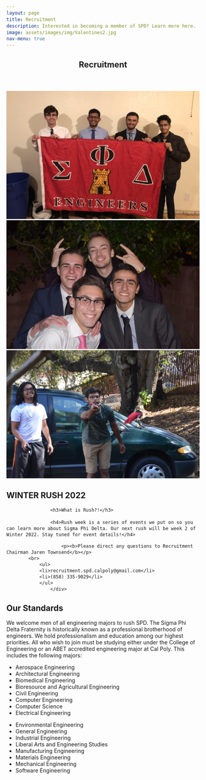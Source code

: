 ```yaml
---
layout: page
title: Recruitment
description: Interested in becoming a member of SPD? Learn more here.
image: assets/images/img/Valentines2.jpg
nav-menu: true
---
```


<!-- Main -->
<div id="main" class="alt">

<!-- One -->
<section id="one">
	<div class="inner">
		<header class="major">
			<h1>Recruitment</h1>
		</header>

<!-- Content -->
<div class="box alt">
	<div class="row 50% uniform">
		<div class="4u"><span class="image fit"><img src="assets/images/img/theta.JPG" alt="" /></span></div>
		<div class="4u"><span class="image fit"><img src="assets/images/img/Valentines1.jpg" alt="" /></span></div>
		<div class="4u$"><span class="image fit"><img src="assets/images/img/DSC_0294.jpg" alt="" /></span></div>
	</div>
</div>




<h2>WINTER RUSH 2022</h2>

                    <h3>What is Rush?!</h3>
                    
                    <h4>Rush week is a series of events we put on so you can learn more about Sigma Phi Delta. Our next rush will be week 2 of Winter 2022. Stay tuned for event details!</h4>
<!-- 
                    <div class="row">
                        <div>
                            <h3>Monday 9/27: Burgers & Hotdogs in Yakityutyu</h3>
                            <ul>
                                <li>Time: 6pm in Yakityutyu courtyard</li>
                                <li>Come get free bbq, meet the bros, and learn more about Sigma Phi Delta.</li>
                            </ul>
                        </div>
                        <div>
                            <h3>Tuesday 9/28: Game Night @ The Island (Meet @ the PAC for rides)</h3>
                            <ul>
                                <li>Time: 6pm, meet at PAC</li>
                                <li>Come over to one of our houses & play some games & socialize with the brothers.</li>
                            </ul>
                        </div>
                        <div>
                            <h3>Wednesday 9/29: Bowling @ Mustang Lanes</h3>
                            <ul>
                                <li>Time: 6pm, meet at Mustang Lanes</li>
                                <li> Come play bowling with us and eat pizza, for free. Show off your skills or lack of skills, we don't judge.
                                </li>
                            </ul>
                        </div>
                        <div>
                            <h3>Thursday 9/30: Ted Talks @ The Castle (Meet @ the PAC for rides)</h3>
                            <ul>
                                <li>Time: 6pm, meet at PAC</li>
                                <li>As we are a professional engineering fraternity, we have many brothers and alumni working in industry. This night is to share what we've learned and how we can help you in your professional career.
                                </li>
                            </ul>
                        </div>
                        <div>
                            <h3>Friday and Saturday: Invite only events</h3>
                            <ul>
                                <li>We will be inviting rushees back to go through the next stages of our process.</li>
                            </ul>
                        </div>
-->
                        <p><b>Please direct any questions to Recruitment Chairman Jaren Townsend</b></p>
			<br>
		    	<ul>
				<li>recruitment.spd.calpoly@gmail.com</li>
				<li>(858) 335-9029</li>
		    	</ul>
                    </div> 

<h2 id="content">Our Standards</h2>
<p>We welcome men of all engineering majors to rush SPD. The Sigma Phi Delta Fraternity is historically known as a professional brotherhood of engineers. We hold professionalism and education among our highest priorities. All who wish to join must be studying either under the College of Engineering or an ABET accredited engineering major at Cal Poly. This includes the following majors:
</p>

<div class="row">
	<div class="6u 12u$(small)">
		<ul>
			<li>Aerospace Engineering</li>
			<li>Architectural Engineering</li>
			<li>Biomedical Engineering</li>
			<li>Bioresource and Agricultural Engineering</li>
			<li>Civil Engineering</li>
			<li>Computer Engineering</li>
			<li>Computer Science</li>
			<li>Electrical Engineering</li>
		</ul>
	</div>
	<div class="6u 12u$(small)">
		<ul>
			<li>Environmental Engineering</li>
			<li>General Engineering</li>
			<li>Industrial Engineering</li>
			<li>Liberal Arts and Engineering Studies</li>
			<li>Manufacturing Engineering</li>
			<li>Materials Engineering</li>
			<li>Mechanical Engineering</li>
			<li>Software Engineering</li>
		</ul>
	</div>
</div>

</div>
</section>

</div>
